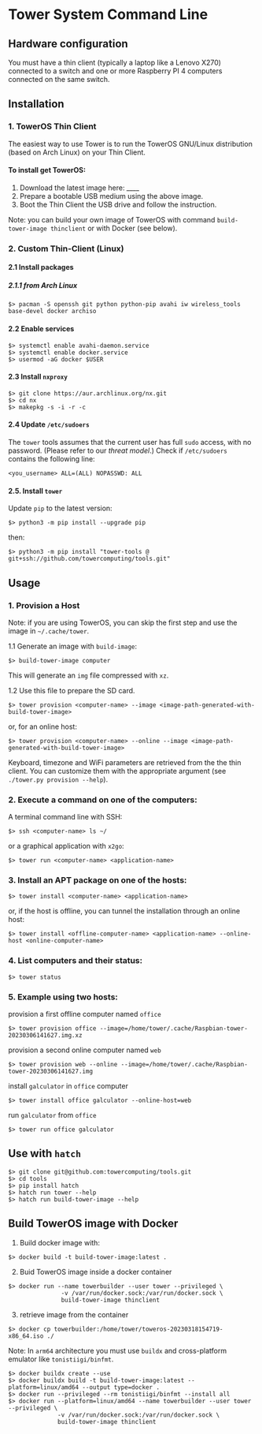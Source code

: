 # Tower System Command Line

## Hardware configuration

You must have a thin client (typically a laptop like a Lenovo X270) connected to a switch and one or more Raspberry PI 4 computers connected on the same switch.

## Installation

### 1. TowerOS Thin Client

The easiest way to use Tower is to run the TowerOS GNU/Linux distribution (based on Arch Linux) on your Thin Client.

#### To install get TowerOS:
1. Download the latest image here: ____
2. Prepare a bootable USB medium using the above image.
3. Boot the Thin Client the USB drive and follow the instruction.

Note: you can build your own image of TowerOS with command `build-tower-image thinclient` or with Docker (see below).

### 2. Custom Thin-Client (Linux)

#### 2.1 Install packages

##### 2.1.1 from Arch Linux
```
$> pacman -S openssh git python python-pip avahi iw wireless_tools base-devel docker archiso
```

#### 2.2 Enable services

```
$> systemctl enable avahi-daemon.service
$> systemctl enable docker.service
$> usermod -aG docker $USER
```

#### 2.3 Install `nxproxy`

```
$> git clone https://aur.archlinux.org/nx.git
$> cd nx
$> makepkg -s -i -r -c
```

#### 2.4 Update `/etc/sudoers`

The `tower` tools assumes that the current user has full `sudo` access, with no password. (Please refer to our *threat model*.)
Check if `/etc/sudoers` contains the following line:

```
<you_username> ALL=(ALL) NOPASSWD: ALL
```

#### 2.5. Install `tower`

Update `pip` to the latest version:

```
$> python3 -m pip install --upgrade pip
```

then:

```
$> python3 -m pip install "tower-tools @ git+ssh://github.com/towercomputing/tools.git"
```

## Usage

### 1. Provision a Host

Note: if you are using TowerOS, you can skip the first step and use the image in `~/.cache/tower`.

1.1 Generate an image with `build-image`:

```
$> build-tower-image computer
```

This will generate an `img` file compressed with `xz`.

1.2 Use this file to prepare the SD card.

```
$> tower provision <computer-name> --image <image-path-generated-with-build-tower-image>
```

or, for an online host:

```
$> tower provision <computer-name> --online --image <image-path-generated-with-build-tower-image>
```

Keyboard, timezone and WiFi parameters are retrieved from the the thin client. You can customize them with the appropriate argument (see `./tower.py provision --help`).

### 2. Execute a command on one of the computers:

A terminal command line with SSH:

```
$> ssh <computer-name> ls ~/
```

or a graphical application with `x2go`:

```
$> tower run <computer-name> <application-name>
```

###  3. Install an APT package on one of the hosts:

```
$> tower install <computer-name> <application-name>
```

or, if the host is offline, you can tunnel the installation through an online host:

```
$> tower install <offline-computer-name> <application-name> --online-host <online-computer-name> 
```

### 4. List computers and their status:

```
$> tower status
```

### 5. Example using two hosts:

provision a first offline computer named `office`

```
$> tower provision office --image=/home/tower/.cache/Raspbian-tower-20230306141627.img.xz
```

provision a second online computer named `web`

```
$> tower provision web --online --image=/home/tower/.cache/Raspbian-tower-20230306141627.img
```

install `galculator` in `office` computer

```
$> tower install office galculator --online-host=web
```

run `galculator` from `office`

```
$> tower run office galculator
```

## Use with `hatch`

```
$> git clone git@github.com:towercomputing/tools.git
$> cd tools
$> pip install hatch
$> hatch run tower --help
$> hatch run build-tower-image --help
```

## Build TowerOS image with Docker

1. Build docker image with:

```
$> docker build -t build-tower-image:latest .
```

2. Buid TowerOS image inside a docker container 

```
$> docker run --name towerbuilder --user tower --privileged \
               -v /var/run/docker.sock:/var/run/docker.sock \
               build-tower-image thinclient
```

3. retrieve image from the container

```
$> docker cp towerbuilder:/home/tower/toweros-20230318154719-x86_64.iso ./
```

Note: In `arm64` architecture you must use `buildx` and cross-platform emulator like `tonistiigi/binfmt`.

```
$> docker buildx create --use
$> docker buildx build -t build-tower-image:latest --platform=linux/amd64 --output type=docker .
$> docker run --privileged --rm tonistiigi/binfmt --install all
$> docker run --platform=linux/amd64 --name towerbuilder --user tower --privileged \
              -v /var/run/docker.sock:/var/run/docker.sock \
              build-tower-image thinclient
```
